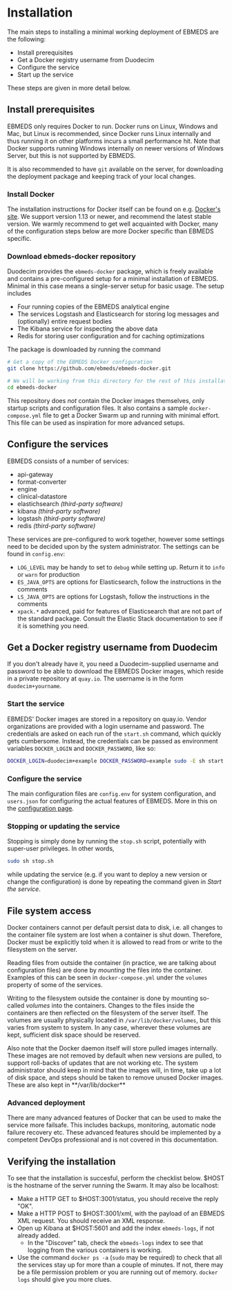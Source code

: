 # Installation

The main steps to installing a minimal working deployment of EBMEDS are the following:

* Install prerequisites
* Get a Docker registry username from Duodecim
* Configure the service
* Start up the service

These steps are given in more detail below.

## Install prerequisites

EBMEDS only requires Docker to run. Docker runs on Linux, Windows and Mac, but Linux is recommended, since Docker runs Linux internally and thus running it on other platforms incurs a small performance hit. Note that Docker supports running Windows internally on newer versions of Windows Server, but this is not supported by EBMEDS.

It is also recommended to have `git` available on the server, for downloading the deployment package and keeping track of your local changes.

### Install Docker
The installation instructions for Docker itself can be found on e.g. [Docker's site](https://www.docker.com). We support version 1.13 or newer, and recommend the latest stable version. We warmly recommend to get well acquainted with Docker, many of the configuration steps below are more Docker specific than EBMEDS specific.

### Download ebmeds-docker repository
Duodecim provides the `ebmeds-docker` package, which is freely available and contains a pre-configured setup for a minimal installation of EBMEDS. Minimal in this case means a single-server setup for basic usage. The setup includes

- Four running copies of the EBMEDS analytical engine
- The services Logstash and Elasticsearch for storing log messages and (optionally) entire request bodies
- The Kibana service for inspecting the above data
- Redis for storing user configuration and for caching optimizations

The package is downloaded by running the command

```bash
# Get a copy of the EBMEDS Docker configuration
git clone https://github.com/ebmeds/ebmeds-docker.git

# We will be working from this directory for the rest of this installation guide
cd ebmeds-docker
```

This repository does *not* contain the Docker images themselves, only startup scripts and configuration files. It also contains a sample `docker-compose.yml` file to get a Docker Swarm up and running with minimal effort. This file can be used as inspiration for more advanced setups.

## Configure the services

EBMEDS consists of a number of services:

* api-gateway
* format-converter
* engine
* clinical-datastore
* elastichsearch *(third-party software)*
* kibana *(third-party software)*
* logstash *(third-party software)*
* redis *(third-party software)*

These services are pre-configured to work together, however some settings need to be decided upon by the system administrator. The settings can be found in `config.env`:

* `LOG_LEVEL` may be handy to set to `debug` while setting up. Return it to `info` or `warn` for production
* `ES_JAVA_OPTS` are options for Elasticsearch, follow the instructions in the comments
* `LS_JAVA_OPTS` are options for Logstash, follow the instructions in the comments
* `xpack.*` advanced, paid for features of Elasticsearch that are not part of the standard package. Consult the Elastic Stack documentation to see if it is something you need.

## Get a Docker registry username from Duodecim

If you don't already have it, you need a Duodecim-supplied username and password to be able to download the EBMEDS Docker images, which reside in a private repository at `quay.io`. The username is in the form `duodecim+yourname`.

### Start the service

EBMEDS' Docker images are stored in a repository on quay.io. Vendor organizations are provided with a login username and password. The credentials are asked on each run of the `start.sh` command, which quickly gets cumbersome. Instead, the credentials can be passed as environment variables `DOCKER_LOGIN` and `DOCKER_PASSWORD`, like so:

```bash
DOCKER_LOGIN=duodecim+example DOCKER_PASSWORD=example sudo -E sh start.sh
```

### Configure the service

The main configuration files are `config.env` for system configuration, and `users.json` for configuring the actual features of EBMEDS. More in this on the [configuration page](configuration.md).

### Stopping or updating the service

Stopping is simply done by running the `stop.sh` script, potentially with super-user privileges. In other words,

```bash
sudo sh stop.sh
```

while updating the service (e.g. if you want to deploy a new version or change the configuration) is done by repeating the command given in *Start the service*.

## File system access

Docker containers cannot per default persist data to disk, i.e. all changes to the container file system are lost when a container is shut down. Therefore, Docker must be explicitly told when it is allowed to read from or write to the filesystem on the server.

Reading files from outside the container (in practice, we are talking about configuration files) are done by *mounting* the files into the container. Examples of this can be seen in `docker-compose.yml` under the `volumes` property of some of the services.

Writing to the filesystem outside the container is done by mounting so-called *volumes* into the containers. Changes to the files inside the containers are then reflected on the filesystem of the server itself. The volumes are usually physically located in `/var/lib/docker/volumes`, but this varies from system to system. In any case, wherever these volumes are kept, sufficient disk space should be reserved.

<aside class="notice">
Also note that the Docker daemon itself will store pulled images internally. These images are not removed by default when new versions are pulled, to support roll-backs of updates that are not working etc. The system administrator should keep in mind that the images will, in time, take up a lot of disk space, and steps should be taken to remove unused Docker images. These are also kept in **/var/lib/docker**
</aside>

### Advanced deployment

There are many advanced features of Docker that can be used to make the service more failsafe. This includes backups, monitoring, automatic node failure recovery etc. These advanced features should be implemented by a competent DevOps professional and is not covered in this documentation.

## Verifying the installation

To see that the installation is succesful, perform the checklist below. $HOST is the hostname of the server running the Swarm. It may also be localhost:

* Make a HTTP GET to $HOST:3001/status, you should receive the reply "OK".
* Make a HTTP POST to $HOST:3001/xml, with the payload of an EBMEDS XML request. You should receive an XML response.
* Open up Kibana at $HOST:5601 and add the index `ebmeds-logs`, if not already added.
  * In the "Discover" tab, check the `ebmeds-logs` index to see that logging from the various containers is working.
* Use the command `docker ps -a` (`sudo` may be required) to check that all the services stay up for more than a couple of minutes. If not, there may be a file permission problem or you are running out of memory. `docker logs` should give you more clues.